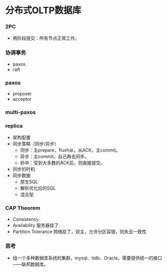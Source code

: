 # 分布式OLTP数据库

### 2PC
- 两阶段提交：所有节点正常工作。

### 协调事务
- paxos
- raft
### paxos
- proposer
- acceptor
### multi-paxos

### replica
- 架构配置
- 同步策略（同步/异步）
  - 同步：主prepare，flush从，从ACK，主commit。
  - 异步：主commit，自己再去同步。
  - 折中：受到大多数的ACK后，则直接提交。
- 同步的时机
- 同步数据
  - 原生SQL
  - 解析优化后的SQL
  - 混合型
### CAP Theorem
- Consistency 
- Availability 服务器挂了
- Partition Tolerance 网络挂了，双主，允许分区容错，则失去一致性
### 思考
- 组一个多种数据库系统的集群，mysql、tidb、Oracle，需要提供统一的接口——联邦数据库。